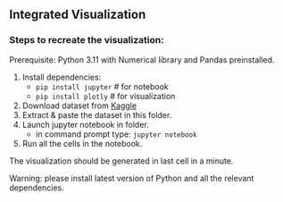 ## Integrated Visualization

### Steps to recreate the visualization:

Prerequisite: Python 3.11 with Numerical library and Pandas preinstalled.

1. Install dependencies:
    - ```pip install jupyter``` # for notebook
    - ```pip install plotly```  # for visualization
2. Download dataset from [Kaggle](https://www.kaggle.com/datasets/START-UMD/gtd/data)
3. Extract & paste the dataset in this folder.
4. Launch jupyter notebook in folder.
    - in command prompt type: ```jupyter notebook```
5. Run all the cells in the notebook.

The visualization should be generated in last cell in a minute.

Warning: please install latest version of Python and all the relevant dependencies. 